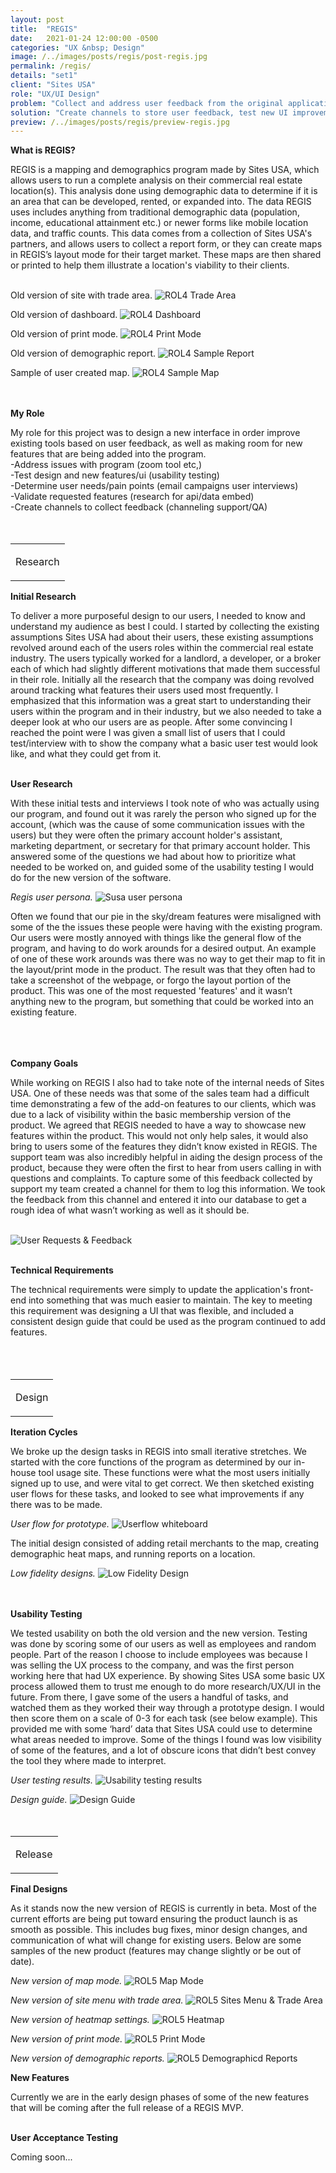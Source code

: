 ```yaml
---
layout: post
title:  "REGIS"
date:   2021-01-24 12:00:00 -0500
categories: "UX &nbsp; Design"
image: /../images/posts/regis/post-regis.jpg
permalink: /regis/
details: "set1"
client: "Sites USA"
role: "UX/UI Design"
problem: "Collect and address user feedback from the original application, improve application front-end, improve visibility of existing tools."
solution: "Create channels to store user feedback, test new UI improvements with users, get input from support team."
preview: /../images/posts/regis/preview-regis.jpg
---
```



**What is REGIS?**

REGIS is a mapping and demographics program made by Sites USA, which allows users to run a complete analysis on their commercial real estate location(s). This analysis done using demographic data to determine if it is an area that can be developed, rented, or expanded into. The data REGIS uses includes anything from traditional demographic data (population, income, educational attainment etc.) or newer forms like mobile location data, and traffic counts. This data comes from a collection of Sites USA's partners, and allows users to collect a report form, or they can create maps in REGIS’s layout mode for their target market. These maps are then shared or printed to help them illustrate a location's viability to their clients.  
<br>

Old version of site with trade area.
![ROL4 Trade Area](/../images/posts/regis/post-rol4-trade-area.jpg)
<br>

Old version of dashboard.
![ROL4 Dashboard](/../images/posts/regis/post-rol4-dash.jpg)
<br>

Old version of print mode.
![ROL4 Print Mode](/../images/posts/regis/post-rol4-print.jpg)
<br>

Old version of demographic report.
![ROL4 Sample Report](/../images/posts/regis/rol4-report.jpg)
<br>

Sample of user created map.
![ROL4 Sample Map](/../images/posts/regis/rol-print-samples.jpg)
<br>
<br>
<br>

 **My Role**

 My role for this project was to design a new interface in order improve existing tools based on user feedback, as well as making room for new features that are being added into the program.<br>
 -Address issues with program (zoom tool etc,)<br>
 -Test design and new features/ui (usability testing)<br>
 -Determine user needs/pain points (email campaigns user interviews)<br>
 -Validate requested features (research for api/data embed)<br>
 -Create channels to collect feedback (channeling support/QA)<br>
<br>
<br>

<table class="post-content-section-title">
  <tr>
    <td>
      <p class="section-title">Research</p>
    </td>
  </tr>
</table>

**Initial Research**

To deliver a more purposeful design to our users, I needed to know and understand my audience as best I could. I started by collecting the existing assumptions Sites USA had about their users, these existing assumptions revolved around each of the users roles within the commercial real estate industry. The users typically worked for a landlord, a developer, or a broker each of which had slightly different motivations that made them successful in their role. Initially all the research that the company was doing revolved around tracking what features their users used most frequently. I emphasized that this information was a great start to understanding their users within the program and in their industry, but we also needed to take a deeper look at who our users are as people. After some convincing I reached the point were I was given a small list of users that I could test/interview with to show the company what a basic user test would look like, and what they could get from it.
<br>
<br>

**User Research**

With these initial tests and interviews I took note of who was actually using our program, and found out it was rarely the person who signed up for the account, (which was the cause of some communication issues with the users) but they were often the primary account holder's assistant, marketing department, or secretary for that primary account holder. This answered some of the questions we had about how to prioritize what needed to be worked on, and guided some of the usability testing I would do for the new version of the software.
<br>

*Regis user persona.*
![Susa user persona](/../images/posts/regis/rol-persona.jpg)
<br>

Often we found that our pie in the sky/dream features were misaligned with some of the the issues these people were having with the existing program. Our users were mostly annoyed with things like the general flow of the program, and having to do work arounds for a desired output. An example of one of these work arounds was there was no way to get their map to fit in the layout/print mode in the product. The result was that they often had to take a screenshot of the webpage, or forgo the layout portion of the product. This was one of the most requested 'features' and it wasn’t anything new to the program, but something that could be worked into an existing feature.
<br>  
<br>
<br>

**Company Goals**

While working on REGIS I also had to take note of the internal needs of Sites USA. One of these needs was that some of the sales team had a difficult time demonstrating a few of the add-on features to our clients, which was due to a lack of visibility within the basic membership version of the product. We agreed that REGIS needed to have a way to showcase new features within the product. This would not only help sales, it would also bring to users some of the features they didn’t know existed in REGIS. The support team was also incredibly helpful in aiding the design process of the product, because they were often the first to hear from users calling in with questions and complaints. To capture some of this feedback collected by support my team created a channel for them to log this information. We took the feedback from this channel and entered it into our database to get a rough idea of what wasn’t working as well as it should be.
<br>
<br>

![User Requests & Feedback](/../images/posts/regis/preview-regis.png)
<br>
<br>

**Technical Requirements**

The technical requirements were simply to update the application's front-end into something that was much easier to maintain. The key to meeting this requirement was designing a UI that was flexible, and included a consistent design guide that could be used as the program continued to add features.  
<br>
<br>
<br>

<table class="post-content-section-title">
  <tr>
    <td>
      <p class="section-title">Design</p>
    </td>
  </tr>
</table>


**Iteration Cycles**

We broke up the design tasks in REGIS into small iterative stretches. We started with the core functions of the program as determined by our in-house tool usage site. These functions were what the most users initially signed up to use, and were vital to get correct. We then sketched existing user flows for these tasks, and looked to see what improvements if any there was to be made.
<br>

*User flow for prototype.*
![Userflow whiteboard](/../images/posts/regis/post-userflow-whiteboard.jpg)
<br>

The initial design consisted of adding retail merchants to the map, creating demographic heat maps, and running reports on a location.
<br>

*Low fidelity designs.*
![Low Fidelity Design](/../images/posts/regis/rol5-low-fed.jpg)
<br>
<br>
<br>

**Usability Testing**

We tested usability on both the old version and the new version. Testing was done by scoring some of our users as well as employees and random people. Part of the reason I choose to include employees was because I was selling the UX process to the company, and was the first person working here that had UX experience. By showing Sites USA some basic UX process allowed them to trust me enough to do more research/UX/UI in the future. From there, I gave some of the users a handful of tasks, and watched them as they worked their way through a prototype design. I would then score them on a scale of 0-3 for each task (see below example). This provided me with some ‘hard’ data that Sites USA could use to determine what areas needed to improve. Some of the things I found was low visibility of some of the features, and a lot of obscure icons that didn’t best convey the tool they where made to interpret.
<br>

*User testing results.*
![Usability testing results](/../images/posts/regis/user-test-results2.png)
<br>

*Design guide.*
![Design Guide](/../images/posts/regis/regis-components.jpg)
<br>
<br>
<br>


<table class="post-content-section-title">
  <tr>
    <td>
      <p class="section-title">Release</p>
    </td>
  </tr>
</table>

**Final Designs**

As it stands now the new version of REGIS is currently in beta. Most of the current efforts are being put toward ensuring the product launch is as smooth as possible. This includes bug fixes, minor design changes, and communication of what will change for existing users. Below are some samples of the new product (features may change slightly or be out of date).
<br>

*New version of map mode.*
![ROL5 Map Mode](/../images/posts/regis/rol5-home.jpg)
<br>

*New version of site menu with trade area.*
![ROL5 Sites Menu & Trade Area](/../images/posts/regis/rol5-site.jpg)
<br>

*New version of heatmap settings.*
![ROL5 Heatmap](/../images/posts/regis/rol5-shading-settings.jpg)
<br>

*New version of print mode.*
![ROL5 Print Mode](/../images/posts/regis/rol5-print.jpg)
<br>

*New version of demographic reports.*
![ROL5 Demographicd Reports](/../images/posts/regis/rol5-report.jpg)
<br>

**New Features**

 Currently we are in the early design phases of some of the new features that will be coming after the full release of a REGIS MVP.   
<br>

**User Acceptance Testing**

 Coming soon...   
<br>
